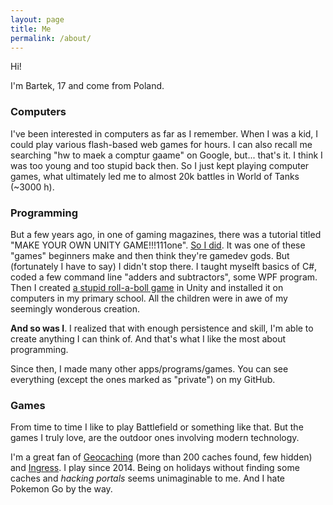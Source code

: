 ```yaml
---
layout: page
title: Me
permalink: /about/
---
```


Hi!

I'm Bartek, 17 and come from Poland.

### Computers

I've been interested in computers as far as I remember. When I was
a kid, I could play various flash-based web games for hours. I can
also recall me searching "hw to maek a comptur gaame" on Google, but...
that's it. I think I was too young and too stupid back then. So I just
kept playing computer games, what ultimately led me to almost 20k battles
in World of Tanks (~3000 h).

### Programming

But a few years ago, in one of gaming magazines, there was a tutorial
titled "MAKE YOUR OWN UNITY GAME!!!111one". [So I did](https://github.com/bartekpacia/my-first-game).
It was one of these "games" beginners make and then think they're
gamedev gods. But (fortunately I have to say) I didn't stop there. I taught
myselft basics of C#, coded a few command line "adders and subtractors", some
WPF program. Then I created [a stupid roll-a-boll game](https://github.com/bartekpacia/crazy-ball)
in Unity and installed it on computers in my primary school. All the children were in awe of my 
seemingly wonderous creation.

**And so was I**. I realized that with enough persistence and skill, I'm able to create anything I can think of. And that's what I like the most about programming.

Since then, I made many other apps/programs/games. You can see everything (except the
ones marked as "private") on my GitHub.

### Games

From time to time I like to play Battlefield or something like that. But the games I truly love, are the outdoor ones involving modern technology.

I'm a great fan of [Geocaching](https://en.wikipedia.org/wiki/Geocaching) (more than 200 caches found, few hidden) and [Ingress](https://www.ingress.com). I play since 2014. Being on holidays without finding some caches and _hacking portals_ seems unimaginable to me. And I hate Pokemon Go by the way.
